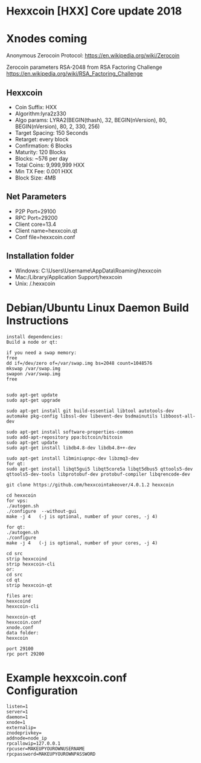 


# **Hexxcoin [HXX] Core update 2018**
# **Xnodes coming**

Anonymous Zerocoin Protocol:
https://en.wikipedia.org/wiki/Zerocoin

Zerocoin  parameters RSA-2048 from RSA Factoring Challenge
https://en.wikipedia.org/wiki/RSA_Factoring_Challenge

Hexxcoin
----------------
* Coin Suffix: HXX
* Algorithm:lyra2z330
* Algo params: LYRA2(BEGIN(thash), 32, BEGIN(nVersion), 80, BEGIN(nVersion), 80, 2, 330, 256)
* Target Spacing: 150 Seconds
* Retarget: every block
* Confirmation: 6 Blocks
* Maturity: 120 Blocks
* Blocks: ~576 per day
* Total Coins: 9,999,999 HXX
* Min TX Fee: 0.001 HXX
* Block Size: 4MB


Net Parameters
----------------
* P2P Port=29100
* RPC Port=29200
* Client core=13.4
* Client name=hexxcoin.qt
* Conf file=hexxcoin.conf

Installation folder
----------------
* Windows: C:\Users\Username\AppData\Roaming\hexxcoin
* Mac:/Library/Application Support/hexxcoin
* Unix: /.hexxcoin




Debian/Ubuntu Linux Daemon Build Instructions
================================================

	install dependencies:
	Build a node or qt:

	if you need a swap memory:
	free
	dd if=/dev/zero of=/var/swap.img bs=2048 count=1048576
	mkswap /var/swap.img
	swapon /var/swap.img   
	free   


	sudo apt-get update
	sudo apt-get upgrade

	sudo apt-get install git build-essential libtool autotools-dev automake pkg-config libssl-dev libevent-dev bsdmainutils libboost-all-dev

	sudo apt-get install software-properties-common
	sudo add-apt-repository ppa:bitcoin/bitcoin
	sudo apt-get update
	sudo apt-get install libdb4.8-dev libdb4.8++-dev

	sudo apt-get install libminiupnpc-dev libzmq3-dev
	for qt:
	sudo apt-get install libqt5gui5 libqt5core5a libqt5dbus5 qttools5-dev qttools5-dev-tools libprotobuf-dev protobuf-compiler libqrencode-dev

	git clone https://github.com/hexxcointakeover/4.0.1.2 hexxcoin

	cd hexxcoin
	for vps:
	./autogen.sh
	./configure  --without-gui
	make -j 4   (-j is optional, number of your cores, -j 4)

	for qt:
	./autogen.sh
	./configure
	make -j 4   (-j is optional, number of your cores, -j 4)

	cd src
	strip hexxcoind
	strip hexxcoin-cli
	or:
	cd src
	cd qt
	strip hexxcoin-qt

	files are:
	hexxcoind
	hexxcoin-cli

	hexxcoin-qt
	hexxcoin.conf
	xnode.conf
	data folder:
	hexxcoin

	port 29100
	rpc port 29200

Example hexxcoin.conf Configuration
===================================================

	listen=1
	server=1
	daemon=1
	xnode=1
	externalip=
	znodeprivkey=
	addnode=node_ip
	rpcallowip=127.0.0.1
	rpcuser=MAKEUPYOUROWNUSERNAME
	rpcpassword=MAKEUPYOUROWNPASSWORD
	

	
	



